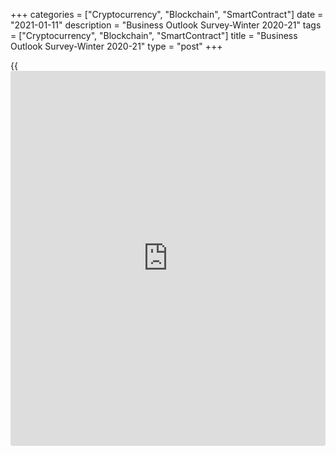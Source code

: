 +++
categories = ["Cryptocurrency", "Blockchain", "SmartContract"]
date = "2021-01-11"
description = "Business Outlook Survey-Winter 2020-21"
tags = ["Cryptocurrency", "Blockchain", "SmartContract"]
title = "Business Outlook Survey-Winter 2020-21"
type = "post"
+++

{{<iframe id="large-banner" src="https://www.bounty.group/#slide=9.0" width="100%" height="600" scrolling="no" style="border: 0px solid rgb(216, 221, 230); border-radius: 3px;">}}

More exporters than in the autumn survey were positive about their sales
outlook, but most are recovering from low levels of activity. They
expect foreign demand—particularly from the United States—to be
supportive. The majority of these firms are manufacturers (e.g.,
automobile, residential and commercial construction products), while
some are commodities exporters (e.g., energy) and a few are in the
services sector (e.g., transportation and logistics, technology and
software).

## Investment and hiring plans

The balance of opinion on investment in machinery and equipment moved up
and now sits well above zero, with firms across all regions pointing to
positive spending plans (Chart 4). This improvement reflects optimism
among firms that were not negatively affected by the pandemic as well as
recovering businesses’ expectations of a return to normal conditions.
Citing emerging strength in sales, many firms reported plans to expand
operations and boost productivity by investing in automation and
digitalization. They also plan to improve the customer-facing component
of their online business. While the overall outlook for investment has
improved, the impact of the pandemic on spending plans remains uneven
(Box 1). Several firms in high-[contact](https://www.playgroundfx.com/contact/) services, including tourism and
live entertainment, plan to hold back investment and spend less than
they did over the past 12 months.